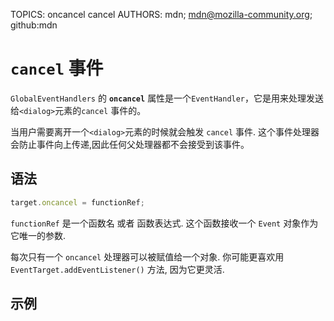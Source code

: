 TOPICS: oncancel
        cancel
AUTHORS: mdn; mdn@mozilla-community.org; github:mdn

# `cancel` 事件

`GlobalEventHandlers` 的 **`oncancel`** 属性是一个`EventHandler`，它是用来处理发送给`<dialog>`元素的`cancel` 事件的。

当用户需要离开一个`<dialog>`元素的时候就会触发 `cancel` 事件. 这个事件处理器会防止事件向上传递,因此任何父处理器都不会接受到该事件。

## 语法

```javascript
target.oncancel = functionRef;
```

`functionRef` 是一个函数名 或者 函数表达式. 这个函数接收一个 `Event` 对象作为它唯一的参数.

每次只有一个 `oncancel` 处理器可以被赋值给一个对象. 你可能更喜欢用 `EventTarget.addEventListener()` 方法, 因为它更灵活.

## 示例

